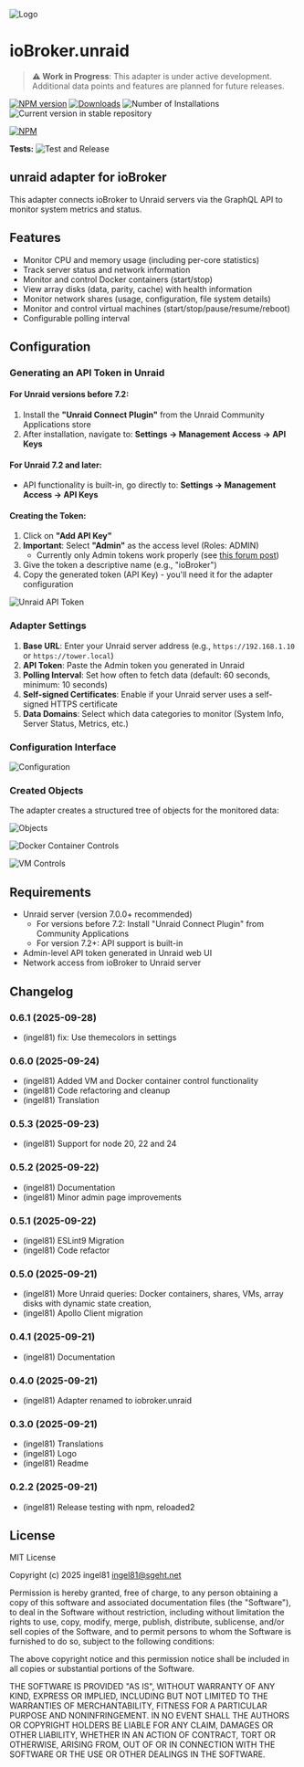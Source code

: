 ![Logo](admin/unraid.png)

# ioBroker.unraid

> **⚠️ Work in Progress**: This adapter is under active development. Additional data points and features are planned for future releases.

[![NPM version](https://img.shields.io/npm/v/iobroker.unraid.svg)](https://www.npmjs.com/package/iobroker.unraid)
[![Downloads](https://img.shields.io/npm/dm/iobroker.unraid.svg)](https://www.npmjs.com/package/iobroker.unraid)
![Number of Installations](https://iobroker.live/badges/unraid-installed.svg)
![Current version in stable repository](https://iobroker.live/badges/unraid-stable.svg)

[![NPM](https://nodei.co/npm/iobroker.unraid.png?downloads=true)](https://nodei.co/npm/iobroker.unraid/)

**Tests:** ![Test and Release](https://github.com/ingel81/ioBroker.unraid/workflows/Test%20and%20Release/badge.svg)

## unraid adapter for ioBroker

This adapter connects ioBroker to Unraid servers via the GraphQL API to monitor system metrics and status.

## Features

- Monitor CPU and memory usage (including per-core statistics)
- Track server status and network information
- Monitor and control Docker containers (start/stop)
- View array disks (data, parity, cache) with health information
- Monitor network shares (usage, configuration, file system details)
- Monitor and control virtual machines (start/stop/pause/resume/reboot)
- Configurable polling interval

## Configuration

### Generating an API Token in Unraid

#### For Unraid versions before 7.2:

1. Install the **"Unraid Connect Plugin"** from the Unraid Community Applications store
2. After installation, navigate to: **Settings → Management Access → API Keys**

#### For Unraid 7.2 and later:

- API functionality is built-in, go directly to: **Settings → Management Access → API Keys**

#### Creating the Token:

1. Click on **"Add API Key"**
2. **Important**: Select **"Admin"** as the access level (Roles: ADMIN)
    - Currently only Admin tokens work properly (see [this forum post](https://forums.unraid.net/topic/193661-api-access-always-403-forbidden/))
3. Give the token a descriptive name (e.g., "ioBroker")
4. Copy the generated token (API Key) - you'll need it for the adapter configuration

![Unraid API Token](docs/de/img/unraid_token01.png)

### Adapter Settings

1. **Base URL**: Enter your Unraid server address (e.g., `https://192.168.1.10` or `https://tower.local`)
2. **API Token**: Paste the Admin token you generated in Unraid
3. **Polling Interval**: Set how often to fetch data (default: 60 seconds, minimum: 10 seconds)
4. **Self-signed Certificates**: Enable if your Unraid server uses a self-signed HTTPS certificate
5. **Data Domains**: Select which data categories to monitor (System Info, Server Status, Metrics, etc.)

### Configuration Interface

![Configuration](docs/de/img/ioBroker_config01.png)

### Created Objects

The adapter creates a structured tree of objects for the monitored data:

![Objects](docs/de/img/ioBroker_objects01.png)
<br>

![Docker Container Controls](docs/de/img/ioBroker_objects02.png)
<br>

![VM Controls](docs/de/img/ioBroker_objects03.png)

## Requirements

- Unraid server (version 7.0.0+ recommended)
    - For versions before 7.2: Install "Unraid Connect Plugin" from Community Applications
    - For version 7.2+: API support is built-in
- Admin-level API token generated in Unraid web UI
- Network access from ioBroker to Unraid server

## Changelog

<!--
  Placeholder for the next version (at the beginning of the line):
  ### **WORK IN PROGRESS**
-->
### 0.6.1 (2025-09-28)

- (ingel81) fix: Use themecolors in settings

### 0.6.0 (2025-09-24)

- (ingel81) Added VM and Docker container control functionality
- (ingel81) Code refactoring and cleanup
- (ingel81) Translation

### 0.5.3 (2025-09-23)

- (ingel81) Support for node 20, 22 and 24

### 0.5.2 (2025-09-22)

- (ingel81) Documentation
- (ingel81) Minor admin page improvements

### 0.5.1 (2025-09-22)

- (ingel81) ESLint9 Migration
- (ingel81) Code refactor

### 0.5.0 (2025-09-21)

- (ingel81) More Unraid queries: Docker containers, shares, VMs, array disks with dynamic state creation,
- (ingel81) Apollo Client migration

### 0.4.1 (2025-09-21)

- (ingel81) Documentation

### 0.4.0 (2025-09-21)

- (ingel81) Adapter renamed to iobroker.unraid

### 0.3.0 (2025-09-21)

- (ingel81) Translations
- (ingel81) Logo
- (ingel81) Readme

### 0.2.2 (2025-09-21)

- (ingel81) Release testing with npm, reloaded2

## License

MIT License

Copyright (c) 2025 ingel81 <ingel81@sgeht.net>

Permission is hereby granted, free of charge, to any person obtaining a copy
of this software and associated documentation files (the "Software"), to deal
in the Software without restriction, including without limitation the rights
to use, copy, modify, merge, publish, distribute, sublicense, and/or sell
copies of the Software, and to permit persons to whom the Software is
furnished to do so, subject to the following conditions:

The above copyright notice and this permission notice shall be included in all
copies or substantial portions of the Software.

THE SOFTWARE IS PROVIDED "AS IS", WITHOUT WARRANTY OF ANY KIND, EXPRESS OR
IMPLIED, INCLUDING BUT NOT LIMITED TO THE WARRANTIES OF MERCHANTABILITY,
FITNESS FOR A PARTICULAR PURPOSE AND NONINFRINGEMENT. IN NO EVENT SHALL THE
AUTHORS OR COPYRIGHT HOLDERS BE LIABLE FOR ANY CLAIM, DAMAGES OR OTHER
LIABILITY, WHETHER IN AN ACTION OF CONTRACT, TORT OR OTHERWISE, ARISING FROM,
OUT OF OR IN CONNECTION WITH THE SOFTWARE OR THE USE OR OTHER DEALINGS IN THE
SOFTWARE.
